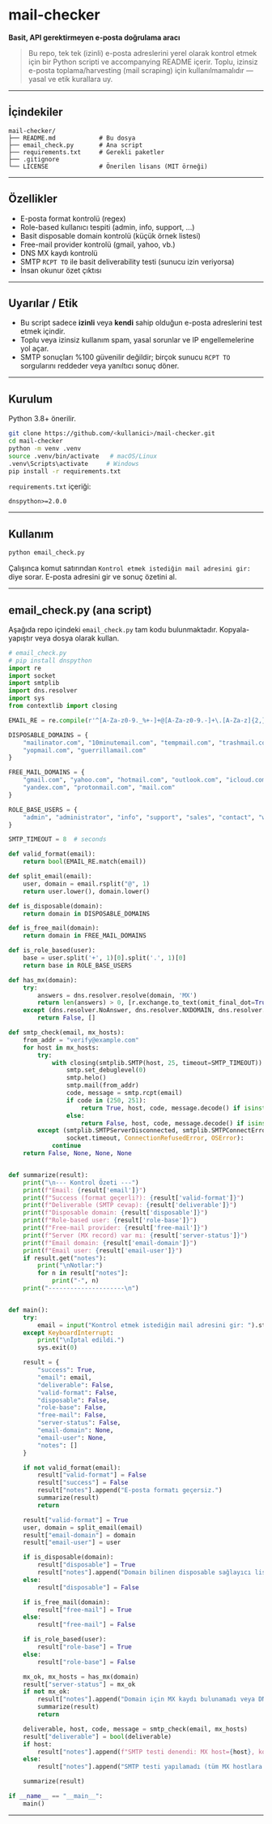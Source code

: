 # mail-checker

**Basit, API gerektirmeyen e-posta doğrulama aracı**

> Bu repo, tek tek (izinli) e-posta adreslerini yerel olarak kontrol etmek için bir Python scripti ve accompanying README içerir. Toplu, izinsiz e-posta toplama/harvesting (mail scraping) için kullanılmamalıdır — yasal ve etik kurallara uy.

---

## İçindekiler

```
mail-checker/
├── README.md            # Bu dosya
├── email_check.py       # Ana script
├── requirements.txt     # Gerekli paketler
├── .gitignore
└── LICENSE              # Önerilen lisans (MIT örneği)
```

---

## Özellikler

- E-posta format kontrolü (regex)
- Role-based kullanıcı tespiti (admin, info, support, ...)
- Basit disposable domain kontrolü (küçük örnek listesi)
- Free-mail provider kontrolü (gmail, yahoo, vb.)
- DNS MX kaydı kontrolü
- SMTP `RCPT TO` ile basit deliverability testi (sunucu izin veriyorsa)
- İnsan okunur özet çıktısı

---

## Uyarılar / Etik

- Bu script sadece **izinli** veya **kendi** sahip olduğun e-posta adreslerini test etmek içindir.
- Toplu veya izinsiz kullanım spam, yasal sorunlar ve IP engellemelerine yol açar.
- SMTP sonuçları %100 güvenilir değildir; birçok sunucu `RCPT TO` sorgularını reddeder veya yanıltıcı sonuç döner.

---

## Kurulum

Python 3.8+ önerilir.

```bash
git clone https://github.com/<kullanici>/mail-checker.git
cd mail-checker
python -m venv .venv
source .venv/bin/activate   # macOS/Linux
.venv\Scripts\activate     # Windows
pip install -r requirements.txt
```

`requirements.txt` içeriği:

```
dnspython>=2.0.0
```

---

## Kullanım

```bash
python email_check.py
```

Çalışınca komut satırından `Kontrol etmek istediğin mail adresini gir:` diye sorar. E-posta adresini gir ve sonuç özetini al.

---

## email_check.py (ana script)

Aşağıda repo içindeki `email_check.py` tam kodu bulunmaktadır. Kopyala-yapıştır veya dosya olarak kullan.

```python
# email_check.py
# pip install dnspython
import re
import socket
import smtplib
import dns.resolver
import sys
from contextlib import closing

EMAIL_RE = re.compile(r'^[A-Za-z0-9._%+-]+@[A-Za-z0-9.-]+\.[A-Za-z]{2,}$')

DISPOSABLE_DOMAINS = {
    "mailinator.com", "10minutemail.com", "tempmail.com", "trashmail.com",
    "yopmail.com", "guerrillamail.com"
}

FREE_MAIL_DOMAINS = {
    "gmail.com", "yahoo.com", "hotmail.com", "outlook.com", "icloud.com",
    "yandex.com", "protonmail.com", "mail.com"
}

ROLE_BASE_USERS = {
    "admin", "administrator", "info", "support", "sales", "contact", "webmaster", "postmaster"
}

SMTP_TIMEOUT = 8  # seconds

def valid_format(email):
    return bool(EMAIL_RE.match(email))

def split_email(email):
    user, domain = email.rsplit("@", 1)
    return user.lower(), domain.lower()

def is_disposable(domain):
    return domain in DISPOSABLE_DOMAINS

def is_free_mail(domain):
    return domain in FREE_MAIL_DOMAINS

def is_role_based(user):
    base = user.split('+', 1)[0].split('.', 1)[0]
    return base in ROLE_BASE_USERS

def has_mx(domain):
    try:
        answers = dns.resolver.resolve(domain, 'MX')
        return len(answers) > 0, [r.exchange.to_text(omit_final_dot=True) for r in answers]
    except (dns.resolver.NoAnswer, dns.resolver.NXDOMAIN, dns.resolver.Timeout):
        return False, []

def smtp_check(email, mx_hosts):
    from_addr = "verify@example.com"
    for host in mx_hosts:
        try:
            with closing(smtplib.SMTP(host, 25, timeout=SMTP_TIMEOUT)) as smtp:
                smtp.set_debuglevel(0)
                smtp.helo()
                smtp.mail(from_addr)
                code, message = smtp.rcpt(email)
                if code in (250, 251):
                    return True, host, code, message.decode() if isinstance(message, bytes) else message
                else:
                    return False, host, code, message.decode() if isinstance(message, bytes) else message
        except (smtplib.SMTPServerDisconnected, smtplib.SMTPConnectError, smtplib.SMTPRecipientsRefused,
                socket.timeout, ConnectionRefusedError, OSError):
            continue
    return False, None, None, None


def summarize(result):
    print("\n--- Kontrol Özeti ---")
    print(f"Email: {result['email']}")
    print(f"Success (format geçerli?): {result['valid-format']}")
    print(f"Deliverable (SMTP cevap): {result['deliverable']}")
    print(f"Disposable domain: {result['disposable']}")
    print(f"Role-based user: {result['role-base']}")
    print(f"Free-mail provider: {result['free-mail']}")
    print(f"Server (MX record) var mı: {result['server-status']}")
    print(f"Email domain: {result['email-domain']}")
    print(f"Email user: {result['email-user']}")
    if result.get("notes"):
        print("\nNotlar:")
        for n in result["notes"]:
            print("-", n)
    print("---------------------\n")


def main():
    try:
        email = input("Kontrol etmek istediğin mail adresini gir: ").strip()
    except KeyboardInterrupt:
        print("\nİptal edildi.")
        sys.exit(0)

    result = {
        "success": True,
        "email": email,
        "deliverable": False,
        "valid-format": False,
        "disposable": False,
        "role-base": False,
        "free-mail": False,
        "server-status": False,
        "email-domain": None,
        "email-user": None,
        "notes": []
    }

    if not valid_format(email):
        result["valid-format"] = False
        result["success"] = False
        result["notes"].append("E-posta formatı geçersiz.")
        summarize(result)
        return

    result["valid-format"] = True
    user, domain = split_email(email)
    result["email-domain"] = domain
    result["email-user"] = user

    if is_disposable(domain):
        result["disposable"] = True
        result["notes"].append("Domain bilinen disposable sağlayıcı listesinde.")
    else:
        result["disposable"] = False

    if is_free_mail(domain):
        result["free-mail"] = True
    else:
        result["free-mail"] = False

    if is_role_based(user):
        result["role-base"] = True
    else:
        result["role-base"] = False

    mx_ok, mx_hosts = has_mx(domain)
    result["server-status"] = mx_ok
    if not mx_ok:
        result["notes"].append("Domain için MX kaydı bulunamadı veya DNS sorgusu zaman aşımına uğradı.")
        summarize(result)
        return

    deliverable, host, code, message = smtp_check(email, mx_hosts)
    result["deliverable"] = bool(deliverable)
    if host:
        result["notes"].append(f"SMTP testi denendi: MX host={host}, kod={code}, mesaj={message}")
    else:
        result["notes"].append("SMTP testi yapılamadı (tüm MX hostlara bağlantı başarısız veya reddedildi).")

    summarize(result)

if __name__ == "__main__":
    main()
```

---


